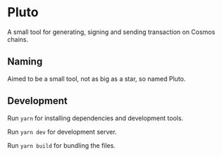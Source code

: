 # Pluto

A small tool for generating, signing and sending transaction on Cosmos chains.

## Naming

Aimed to be a small tool, not as big as a star, so named Pluto.

## Development

Run `yarn` for installing dependencies and development tools.

Run `yarn dev` for development server.

Run `yarn build` for bundling the files.
